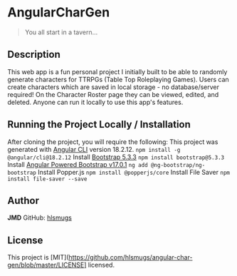 # AngularCharGen
> You all start in a tavern...

## Description
This web app is a fun personal project I initially built to be able to randomly generate characters for TTRPGs (Table Top Roleplaying Games).
Users can create characters which are saved in local storage - no database/server required! On the Character Roster page they can be viewed, edited, and deleted.
Anyone can run it locally to use this app's features.

## Running the Project Locally / Installation
After cloning the project, you will require the following:
This project was generated with [Angular CLI](https://github.com/angular/angular-cli) version 18.2.12.
`npm install -g @angular/cli@18.2.12`
Install [Bootstrap 5.3.3](https://getbootstrap.com/)
`npm install bootstrap@5.3.3`
Install [Angular Powered Bootstrap v17.0.1](https://ng-bootstrap.github.io/#/home)
`ng add @ng-bootstrap/ng-bootstrap`
Install Popper.js
`npm install @popperjs/core`
Install File Saver
`npm install file-saver --save`

## Author
**JMD**
GitHub: [hlsmugs](https://github.com/hlsmugs)

## License
This project is [MIT](https://github.com/hlsmugs/angular-char-gen/blob/master/LICENSE] licensed.
